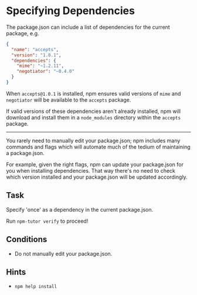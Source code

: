 # Specifying Dependencies

The package.json can include a list of dependencies for the current package, e.g.

```json
{
  "name": "accepts",
  "version": "1.0.1",
  "dependencies": {
    "mime": "~1.2.11",
    "negotiator": "~0.4.0"
  }
}
```

When `accepts@1.0.1` is installed, npm ensures valid versions of `mime`
and `negotiator` will be available to the `accepts` package.

If valid versions of these dependencies aren't already installed, npm
will download and install them in a `node_modules` directory within the
`accepts` package.

---


You rarely need to manually edit your package.json; npm includes
many commands and flags which will automate much of the tedium of
maintaining a package.json.

For example, given the right flags, npm can update your package.json for
you when installing dependencies. That way there's no need to check which
version installed and your package.json will be updated accordingly.

## Task

Specify 'once' as a dependency in the current package.json.

Run `npm-tutor verify` to proceed!

## Conditions

* Do not manually edit your package.json.

## Hints

* `npm help install`
